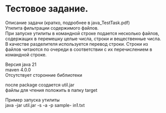 # Тестовое задание.

Описание задачи (кратко, подробнее в java_TestTask.pdf)  
Утилита фильтрации содержимого файлов.  
При запуске утилиты в командной строке подается несколько файлов, содержащих в
перемешку целые числа, строки и вещественные числа. В качестве разделителя
используется перевод строки. Строки из файлов читаются по очереди в соответствии с их
перечислением в командной строке.

Версия java 21   
maven 4.0.0  
Отсутствует сторонние библиотеки 

после package создается util.jar   
файлы для чтения положить в папку target  

Пример запуска утилиты  
java -jar util.jar -s -a -p sample- in1.txt  
